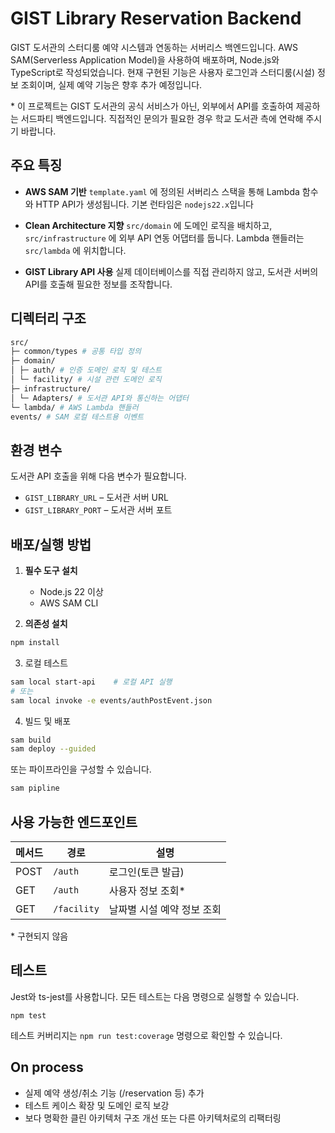# GIST Library Reservation Backend

GIST 도서관의 스터디룸 예약 시스템과 연동하는 서버리스 백엔드입니다.
AWS SAM(Serverless Application Model)을 사용하여 배포하며, Node.js와 TypeScript로 작성되었습니다.
현재 구현된 기능은 사용자 로그인과 스터디룸(시설) 정보 조회이며, 실제 예약 기능은 향후 추가 예정입니다.

\* 이 프로젝트는 GIST 도서관의 공식 서비스가 아닌, 외부에서 API를 호출하여 제공하는 서드파티 백엔드입니다. 직접적인 문의가 필요한 경우 학교 도서관 측에 연락해 주시기 바랍니다.

## 주요 특징

- **AWS SAM 기반**
  `template.yaml` 에 정의된 서버리스 스택을 통해 Lambda 함수와 HTTP API가 생성됩니다.
  기본 런타임은 `nodejs22.x`입니다​
  
- **Clean Architecture 지향**
  `src/domain` 에 도메인 로직을 배치하고, `src/infrastructure` 에 외부 API 연동 어댑터를 둡니다.
  Lambda 핸들러는 `src/lambda` 에 위치합니다.

- **GIST Library API 사용**
  실제 데이터베이스를 직접 관리하지 않고, 도서관 서버의 API를 호출해 필요한 정보를 조작합니다.

## 디렉터리 구조
``` bash
src/  
├─ common/types # 공통 타입 정의  
├─ domain/  
│ ├─ auth/ # 인증 도메인 로직 및 테스트  
│ └─ facility/ # 시설 관련 도메인 로직  
├─ infrastructure/  
│ └─ Adapters/ # 도서관 API와 통신하는 어댑터  
└─ lambda/ # AWS Lambda 핸들러  
events/ # SAM 로컬 테스트용 이벤트  
```

## 환경 변수

도서관 API 호출을 위해 다음 변수가 필요합니다.

- `GIST_LIBRARY_URL` – 도서관 서버 URL  
- `GIST_LIBRARY_PORT` – 도서관 서버 포트

## 배포/실행 방법

1. **필수 도구 설치**
    - Node.js 22 이상
    - AWS SAM CLI

2. **의존성 설치**

```bash
npm install
```

3. 로컬 테스트
```bash
sam local start-api    # 로컬 API 실행
# 또는
sam local invoke -e events/authPostEvent.json
```

4. 빌드 및 배포
```bash
sam build
sam deploy --guided
```
또는 파이프라인을 구성할 수 있습니다.
```bash
sam pipline
```

## 사용 가능한 엔드포인트
| 메서드  | 경로          | 설명              |
| ---- | ----------- | --------------- |
| POST | `/auth`     | 로그인(토큰 발급)      |
| GET  | `/auth`     | 사용자 정보 조회\*     |
| GET  | `/facility` | 날짜별 시설 예약 정보 조회 |

\* 구현되지 않음

## 테스트

Jest와 ts-jest를 사용합니다. 모든 테스트는 다음 명령으로 실행할 수 있습니다.

```
npm test
```
테스트 커버리지는 `npm run test:coverage` 명령으로 확인할 수 있습니다.

## On process

- 실제 예약 생성/취소 기능 (/reservation 등) 추가
- 테스트 케이스 확장 및 도메인 로직 보강
- 보다 명확한 클린 아키텍처 구조 개선 또는 다른 아키텍처로의 리팩터링